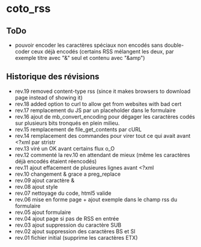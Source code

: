 coto_rss
===

## ToDo

* pouvoir encoder les caractères spéciaux non encodés sans double-coder ceux déjà encodés (certains RSS mélangent les deux, par exemple titre avec "&" seul et contenu avec "&amp")

## Historique des révisions

* rev.19 removed content-type rss (since it makes browsers to download page instead of showing it)
* rev.18 added option to curl to allow get from websites with bad cert
* rev.17 remplacement du JS par un placeholder dans le formulaire
* rev.16 ajout de mb_convert_encoding pour dégager les caractères codés sur plusieurs bits tronqués en plein milieu.
* rev.15 remplacement de file_get_contents par cURL
* rev.14 remplacement des commandes pour virer tout ce qui avait avant <?xml par stristr
* rev.13 viré un OK avant certains flux o_O
* rev.12 commenté la rev.10 en attendant de mieux (même les caractères déjà encodés étaient réencodés)
* rev.11 ajout effacement de plusieures lignes avant <?xml
* rev.10 changement & grace a preg_replace
* rev.09 ajout caractère &
* rev.08 ajout style
* rev.07 nettoyage du code, html5 valide
* rev.06 mise en forme page + ajout exemple dans le champ rss du formulaire
* rev.05 ajout formulaire
* rev.04 ajout page si pas de RSS en entrée
* rev.03 ajout suppression du caractère SUB
* rev.02 ajout suppression des caractères BS et SI
* rev.01 fichier initial (supprime les caractères ETX)
